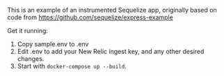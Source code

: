 This is an example of an instrumented Sequelize app, originally based on
code from
https://github.com/sequelize/express-example

Get it running:

1. Copy sample.env to .env
2. Edit .env to add your New Relic ingest key, and any other desired changes.
3. Start with `docker-compose up --build`.
